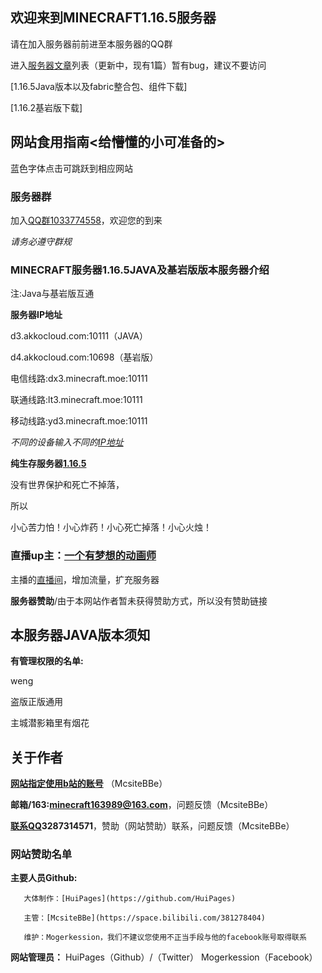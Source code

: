 ## 欢迎来到MINECRAFT1.16.5服务器
请在加入服务器前前进至本服务器的QQ群

进入[服务器文章](https://huipages.github.io/MinecraftServer-pages/)列表（更新中，现有1篇）暂有bug，建议不要访问

[1.16.5Java版本以及fabric整合包、组件下载]

[1.16.2基岩版下载]
## 网站食用指南<给懵懂的小可准备的>

蓝色字体点击可跳跃到相应网站

### 服务器群
加入[QQ群1033774558](https://jq.qq.com/?_wv=1027&k=Ob8UOvUU)，欢迎您的到来

_请务必遵守群规_ 
### MINECRAFT服务器1.16.5JAVA及基岩版版本服务器介绍
注:Java与基岩版互通

**服务器IP地址**

d3.akkocloud.com:10111（JAVA）

d4.akkocloud.com:10698（基岩版）

电信线路:dx3.minecraft.moe:10111

联通线路:lt3.minecraft.moe:10111

移动线路:yd3.minecraft.moe:10111

_不同的设备输入不同的[IP地址](baike.baidu.com/item/IP地址/150859)_

**纯生存服务器[1.16.5](https://minecraft-zh.gamepedia.com/Java%E7%89%881.16.5)**

没有世界保护和死亡不掉落，

所以

小心苦力怕！小心炸药！小心死亡掉落！小心火烛！

### 直播up主：[一个有梦想的动画师](https://space.bilibili.com/66003457)

   主播的[直播间](https://live.bilibili.com/5241448)，增加流量，扩充服务器

**服务器赞助**/由于本网站作者暂未获得赞助方式，所以没有赞助链接

## 本服务器JAVA版本须知

**有管理权限的名单:**

weng

盗版正版通用

主城潜影箱里有烟花

## 关于作者

**[网站指定使用b站的账号](https://space.bilibili.com/381278404)** （McsiteBBe）

**邮箱/163:minecraft163989@163.com**，问题反馈（McsiteBBe）

**[联系QQ](http://wpa.qq.com/msgrd?v=3&uin=3287314571&site=qq&menu=yes)3287314571**，赞助（网站赞助）联系，问题反馈（McsiteBBe）

### 网站赞助名单

**主要人员Github:**

       大体制作：[HuiPages](https://github.com/HuiPages)
       
       主管：[McsiteBBe](https://space.bilibili.com/381278404)
       
       维护：Mogerkession，我们不建议您使用不正当手段与他的facebook账号取得联系
       
**网站管理员：**
HuiPages（Github）/（Twitter） Mogerkession（Facebook）

